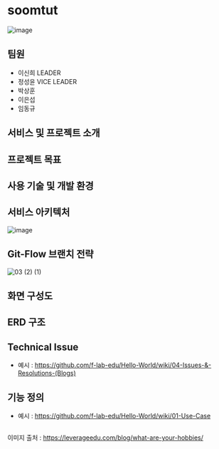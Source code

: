 # soomtut
![image](https://user-images.githubusercontent.com/79249838/222735913-0f5a3a5f-52a9-4b65-8450-7de37ab9c22c.png)
## 팀원
- 이신희 LEADER
- 정성윤 VICE LEADER
- 박상훈
- 이은섭
- 임동규

## 서비스 및 프로젝트 소개 

## 프로젝트 목표 
## 사용 기술 및 개발 환경

## 서비스 아키텍처
![image](https://user-images.githubusercontent.com/79249838/222732859-05e28a84-8bb8-4ecf-9162-e5482a3cf939.png)

##  Git-Flow 브랜치 전략
![03 (2) (1)](https://user-images.githubusercontent.com/79249838/222735404-a1055f35-eba8-457e-b5f4-6041af4bf3bb.svg)

## 화면 구성도
## ERD 구조
## Technical Issue
- 예시 : https://github.com/f-lab-edu/Hello-World/wiki/04-Issues-&-Resolutions-(Blogs)
## 기능 정의 
- 예시 : https://github.com/f-lab-edu/Hello-World/wiki/01-Use-Case
## 

이미지 출처 : https://leverageedu.com/blog/what-are-your-hobbies/
